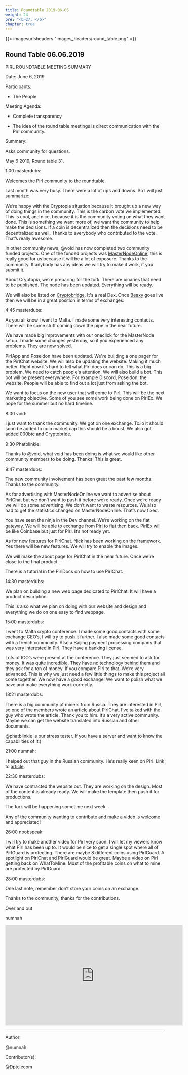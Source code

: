 ```yaml
---
title: Roundtable 2019-06-06
weight: 24
pre: "<b>27. </b>"
chapter: true
---
```


{{< imagesurlsheaders "images_headers/round_table.png" >}}

## Round Table 06.06.2019


PIRL ROUNDTABLE MEETING SUMMARY

Date: June 6, 2019

Participants:

- The People

Meeting Agenda:

-  Complete transparency

-  The idea of the round table meetings is
 direct communication with the Pirl community.




Summary:


Asks community for questions.


May 6 2019, Round table 31.


1:00 masterdubs:


Welcomes the Pirl community to the roundtable.


Last month was very busy. There were a lot of ups and downs. So I will just summarize:


We’re happy with the Cryptopia situation because it brought up a new way of doing things in the community. This is the carbon vote we implemented. This is cool, and nice, because it is the community voting on what they want done. This is something we want more of, we want the community to help make the decisions. If a coin is decentralized then the decisions need to be decentralized as well.  Thanks to everybody who contributed to the vote. That’s really awesome.


In other community news, @void has now completed two community funded projects. One of the funded projects was [MasterNodeOnline](https://masternodes.online/currencies/PIRL-PREMIUM/), this is really good for us because it will be a lot of exposure. Thanks to the community. If anybody has any ideas we will try to make it work, if you submit it.


About Cryptopia, we’re preparing for the fork. There are binaries that need to be published. The node has been updated. Everything will be ready.


We will also be listed on [Cryptobridge](https://wallet.crypto-bridge.org/market/BRIDGE.PIRL_BRIDGE.BTC). It's a real Dex. Once [Beaxy](https://www.beaxy.com/) goes live then we will be in a great position in terms of exchanges.


4:45 masterdubs:


As you all know I went to Malta. I made some very interesting contacts. There will be some stuff coming down the pipe in the near future.  


We have made big improvements with our oneclick for the MasterNode setup. I made some changes yesterday, so if you experienced any problems. They are now solved.


PirlApp and Poseidon have been updated. We're building a one pager for the PirlChat website. We will also be updating the website. Making it much better. Right now it’s hard to tell what Pirl does or can do.  This is a big problem. We need to catch people's attention. We will also build a bot. This bot will be present everywhere. For example Discord, Poseidon, the website. People will be able to find out a lot just from asking the bot.


We want to focus on the new user that will come to Pirl. This will be the next marketing objective. Some of you see some work being done on PirlEx. We hope for the summer but no hard timeline.


8:00 void:


I just want to thank the community. We got on one exchange. Tx.io it should soon be added to coin market cap this should be a boost. We also got added 000btc and Cryptobride.


9:30 Phatblinkie:


Thanks to @void, what void has been doing is what we would like other community members to be doing. Thanks! This is great.


9:47 masterdubs:


The new community involvement has been great the past few months. Thanks to the community.


As for advertising with MasterNodeOnline we want to advertise about PirlChat but we don’t want to push it before we’re ready. Once we’re ready we will do some advertising. We don’t want to waste resources. We also had to get the statistics changed on MasterNodeOnline. That’s now fixed.

You have seen the ninja in the Dev channel. We’re working on the fiat gateway. We will be able to exchange from Pirl to fiat then back. PirlEx will be like Coinbase but just for Pirl. It’s not ready yet.

As for new features for PirlChat. Nick has been working on the framework. Yes there will be new features. We will try to enable the images.

We will make the about page for PirlChat in the near future. Once we’re close to the final product.

There is a tutorial in the PirlDocs on how to use PirlChat.


14:30 masterdubs:


We plan on building a new web page dedicated to PirlChat. It will have a product description.

This is also what we plan on doing with our website and design and everything we do on one easy to find webpage.


15:00 masterdubs:


I went to Malta crypto conference. I  made some good contacts with some exchange CEO’s, I will try to push it further. I also made some good contacts with a french community. Also a Baijing payment processing company that was very interested in Pirl. They have a banking license.

Lots of ICO’s were present at the conference. They just seemed to ask for money. It was quite incredible. They have no technology behind them and they ask for a ton of money. If you compare Pirl to that. We’re very advanced. This is why we just need a few little things to make this project all come together. We now have a good exchange. We want to polish what we have and make everything work correctly.


18:21 masterdubs:


There is a big community of miners from Russia. They are interested in Pirl, so one of the members wrote an article about PirlChat. I’ve talked with the guy who wrote the article. Thank you to him. It’s a very active community. Maybe we can get the website translated into Russian and other documents.

@phatblinkie is our stress tester. If you have a server and want to know the capabilities of it:)


21:00 numnah:


I helped out that guy in the Russian community. He’s really keen on Pirl.
Link to [article](https://hashrate-and-shares.ru/review-of-the-beta-version-pirlchat-english).



22:30 masterdubs:


We have contracted the website out. They are working on the design. Most of the content is already ready. We will make the template then push it for productions.

The fork will be happening sometime next week.


Any of the community wanting to contribute and make a video is welcome and appreciated!



26:00 noobspeak:


I will try to make another video for Pirl very soon. I will let my viewers know what Pirl has been up to.
It would be nice to get a single spot where all of PirlGuard is protecting. There are maybe 8 different coins using PirlGuard. A spotlight on PirlChat and PirlGuard would be great. Maybe a video on Pirl getting back on WhatToMine. Most of the profitable coins on what to mine are protected by PirlGuard.

28:00 masterdubs:


One last note, remember don’t store your coins on an exchange.

Thanks to the community, thanks for the contributions.

Over and out

numnah











<iframe width="560" height="315" src="https://www.youtube.com/embed/tzWQC0yKDvM" frameborder="0" allow="accelerometer; autoplay; encrypted-media; gyroscope; picture-in-picture" allowfullscreen></iframe>


---
Author:


@numnah


Contributor(s):


@Dptelecom
